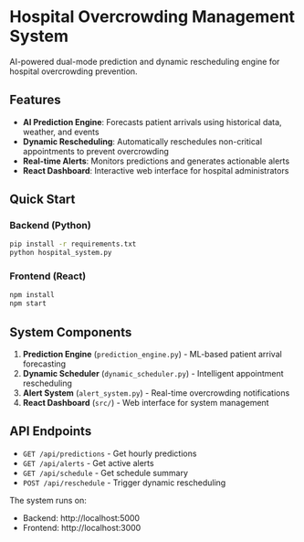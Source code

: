 # Hospital Overcrowding Management System

AI-powered dual-mode prediction and dynamic rescheduling engine for hospital overcrowding prevention.

## Features

- **AI Prediction Engine**: Forecasts patient arrivals using historical data, weather, and events
- **Dynamic Rescheduling**: Automatically reschedules non-critical appointments to prevent overcrowding
- **Real-time Alerts**: Monitors predictions and generates actionable alerts
- **React Dashboard**: Interactive web interface for hospital administrators

## Quick Start

### Backend (Python)
```bash
pip install -r requirements.txt
python hospital_system.py
```

### Frontend (React)
```bash
npm install
npm start
```

## System Components

1. **Prediction Engine** (`prediction_engine.py`) - ML-based patient arrival forecasting
2. **Dynamic Scheduler** (`dynamic_scheduler.py`) - Intelligent appointment rescheduling
3. **Alert System** (`alert_system.py`) - Real-time overcrowding notifications
4. **React Dashboard** (`src/`) - Web interface for system management

## API Endpoints

- `GET /api/predictions` - Get hourly predictions
- `GET /api/alerts` - Get active alerts
- `GET /api/schedule` - Get schedule summary
- `POST /api/reschedule` - Trigger dynamic rescheduling

The system runs on:
- Backend: http://localhost:5000
- Frontend: http://localhost:3000